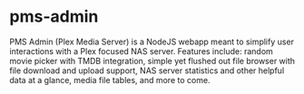 # pms-admin
PMS Admin (Plex Media Server) is a NodeJS webapp meant to simplify user interactions with a Plex focused NAS server. Features include: random movie picker with TMDB integration, simple yet flushed out file browser with file download and upload support, NAS server statistics and other helpful data at a glance, media file tables, and more to come.
